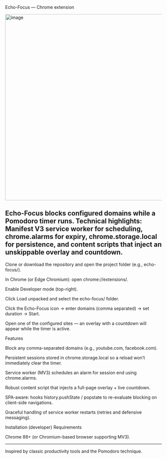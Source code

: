 Echo-Focus — Chrome extension

<img width="566" height="597" alt="image" src="https://github.com/user-attachments/assets/b7030171-f223-4174-b6d2-03e5019c691f" />

Echo-Focus blocks configured domains while a Pomodoro timer runs.
Technical highlights: Manifest V3 service worker for scheduling, chrome.alarms for expiry, chrome.storage.local for persistence, and content scripts that inject an unskippable overlay and countdown.
---
Clone or download the repository and open the project folder (e.g., echo-focus/).

In Chrome (or Edge Chromium): open chrome://extensions/.

Enable Developer mode (top-right).

Click Load unpacked and select the echo-focus/ folder.

Click the Echo-Focus icon → enter domains (comma separated) → set duration → Start.

Open one of the configured sites — an overlay with a countdown will appear while the timer is active.

Features

Block any comma-separated domains (e.g., youtube.com, facebook.com).

Persistent sessions stored in chrome.storage.local so a reload won’t immediately clear the timer.

Service worker (MV3) schedules an alarm for session end using chrome.alarms.

Robust content script that injects a full-page overlay + live countdown.

SPA-aware: hooks history.pushState / popstate to re-evaluate blocking on client-side navigations.

Graceful handling of service worker restarts (retries and defensive messaging).

Installation (developer)
Requirements

Chrome 88+ (or Chromium-based browser supporting MV3).

---

Inspired by classic productivity tools and the Pomodoro technique.
